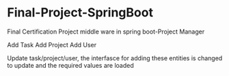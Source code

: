 # Final-Project-SpringBoot
Final Certification Project middle ware in spring boot-Project Manager

Add Task
Add Project
Add User

Update task/project/user, the interfasce for adding these entities is changed to update and the required values are loaded

